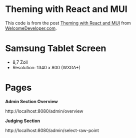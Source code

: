 # Theming with React and MUI

This code is from the post [Theming with React and MUI](https://www.welcomedeveloper.com/react-mui-theme) from [WelcomeDeveloper.com](https://www.welcomedeveloper.com/).

# Samsung Tablet Screen

- 8,7 Zoll 
- Resolution: 1340 x 800 (WXGA+)

# Pages

**Admin Section Overview** 

http://localhost:8080/admin/overview


**Judging Section**

http://localhost:8080/admin/select-raw-point

